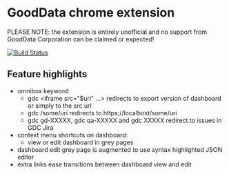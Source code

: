 # GoodData chrome extension

PLEASE NOTE: the extension is entirely unofficial and no support from GoodData
Corporation can be claimed or expected!

[![Build Status](https://secure.travis-ci.org/voy/chrome-gdc.png?branch=master)](https://secure.travis-ci.org/voy/chrome-gdc.png)

## Feature highlights

* omnibox keyword:
	* gdc &lt;iframe src="$uri" ...&gt; redirects to export version of dashboard or simply to the src url
	* gdc /some/uri redirects to https://localhost/some/uri
    * gdc gd-XXXXX, gdc qa-XXXXX and gdc XXXXX redirect to issues in GDC Jira
* context menu shortcuts on dashboard:
	* view or edit dashboard in grey pages
* dashboard edit grey page is augmented to use syntax highlighted JSON editor
* extra links ease transitions between dashboard view and edit
